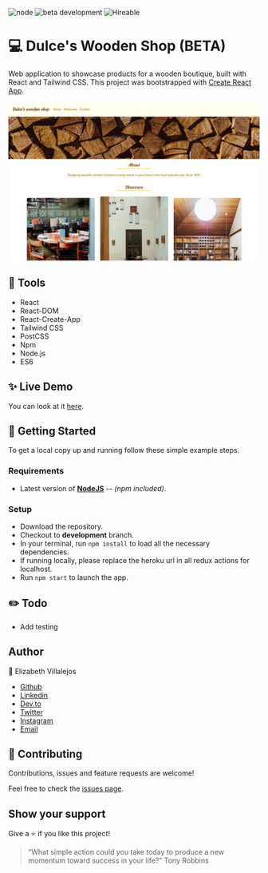 ![node](https://img.shields.io/node/v/webpack?style=flat-square)
![beta development](https://img.shields.io/badge/beta-development-green?style=flat-square)
![Hireable](https://cdn.rawgit.com/hiendv/hireable/master/styles/default/yes.svg)

# 💻 Dulce's Wooden Shop (BETA)

Web application to showcase products for a wooden boutique, built with React and Tailwind CSS.
This project was bootstrapped with [Create React App](https://github.com/facebook/create-react-app).

![alt text](docs/landing.png)

## 🔨 Tools
- React
- React-DOM
- React-Create-App
- Tailwind CSS
- PostCSS
- Npm
- Node.js
- ES6

## ✨ Live Demo

You can look at it [here](https://dulce-woods.netlify.app/).

## 🚀 Getting Started

To get a local copy up and running follow these simple example steps.

### Requirements

- Latest version of **[NodeJS](https://nodejs.org/en/)** _-- (npm included)_.

### Setup

- Download the repository.
- Checkout to **development** branch.
- In your terminal, run `npm install` to load all the necessary dependencies.
- If running locally, please replace the heroku url in all redux actions for localhost.
- Run `npm start` to launch the app.

## :pencil2: Todo
- Add testing

## Author

👤 Elizabeth Villalejos

- [Github](https://github.com/misselliev)
- [Linkedin](https://linkedin.com/ellievillalejos)
- [Dev.to](https://dev.to/misselliev)
- [Twitter](https://twitter.com/miss_elliev/)
- [Instagram](https://www.instagram.com/miss_elliev/)
- [Email](mailto:elizabeth.villalejos@gmail.com?subject=Website%20Inquiry)


## 🤝 Contributing

Contributions, issues and feature requests are welcome!

Feel free to check the [issues page](issues/).

## Show your support

Give a ⭐️ if you like this project!

> “What simple action could you take today to produce a new momentum toward success in your life?” Tony Robbins
